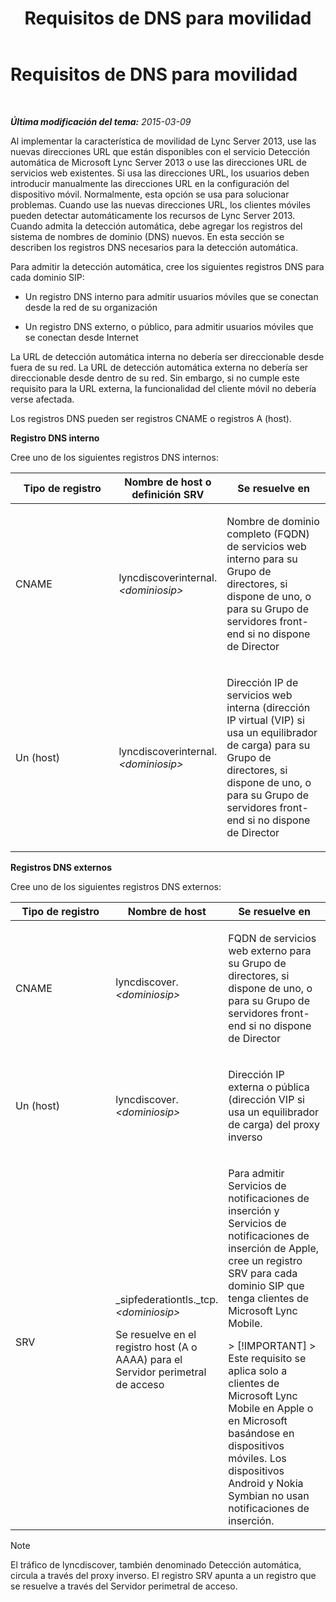 ﻿---
title: Requisitos de DNS para movilidad
TOCTitle: Requisitos de DNS para movilidad
ms:assetid: df6962bc-2a16-440e-a333-022ebd14f957
ms:mtpsurl: https://technet.microsoft.com/es-es/library/Hh690040(v=OCS.15)
ms:contentKeyID: 48276935
ms.date: 01/07/2017
mtps_version: v=OCS.15
ms.translationtype: HT
---

# Requisitos de DNS para movilidad

 

_**Última modificación del tema:** 2015-03-09_

Al implementar la característica de movilidad de Lync Server 2013, use las nuevas direcciones URL que están disponibles con el servicio Detección automática de Microsoft Lync Server 2013 o use las direcciones URL de servicios web existentes. Si usa las direcciones URL, los usuarios deben introducir manualmente las direcciones URL en la configuración del dispositivo móvil. Normalmente, esta opción se usa para solucionar problemas. Cuando use las nuevas direcciones URL, los clientes móviles pueden detectar automáticamente los recursos de Lync Server 2013. Cuando admita la detección automática, debe agregar los registros del sistema de nombres de dominio (DNS) nuevos. En esta sección se describen los registros DNS necesarios para la detección automática.

Para admitir la detección automática, cree los siguientes registros DNS para cada dominio SIP:

  - Un registro DNS interno para admitir usuarios móviles que se conectan desde la red de su organización

  - Un registro DNS externo, o público, para admitir usuarios móviles que se conectan desde Internet

La URL de detección automática interna no debería ser direccionable desde fuera de su red. La URL de detección automática externa no debería ser direccionable desde dentro de su red. Sin embargo, si no cumple este requisito para la URL externa, la funcionalidad del cliente móvil no debería verse afectada.

Los registros DNS pueden ser registros CNAME o registros A (host).

**Registro DNS interno**

Cree uno de los siguientes registros DNS internos:


<table>
<colgroup>
<col style="width: 33%" />
<col style="width: 33%" />
<col style="width: 33%" />
</colgroup>
<thead>
<tr class="header">
<th>Tipo de registro</th>
<th>Nombre de host o definición SRV</th>
<th>Se resuelve en</th>
</tr>
</thead>
<tbody>
<tr class="odd">
<td><p>CNAME</p></td>
<td><p>lyncdiscoverinternal.<em>&lt;dominiosip&gt;</em></p></td>
<td><p>Nombre de dominio completo (FQDN) de servicios web interno para su Grupo de directores, si dispone de uno, o para su Grupo de servidores front-end si no dispone de Director</p></td>
</tr>
<tr class="even">
<td><p>Un (host)</p></td>
<td><p>lyncdiscoverinternal.<em>&lt;dominiosip&gt;</em></p></td>
<td><p>Dirección IP de servicios web interna (dirección IP virtual (VIP) si usa un equilibrador de carga) para su Grupo de directores, si dispone de uno, o para su Grupo de servidores front-end si no dispone de Director</p></td>
</tr>
</tbody>
</table>


**Registros DNS externos**

Cree uno de los siguientes registros DNS externos:


<table>
<colgroup>
<col style="width: 33%" />
<col style="width: 33%" />
<col style="width: 33%" />
</colgroup>
<thead>
<tr class="header">
<th>Tipo de registro</th>
<th>Nombre de host</th>
<th>Se resuelve en</th>
</tr>
</thead>
<tbody>
<tr class="odd">
<td><p>CNAME</p></td>
<td><p>lyncdiscover. <em>&lt;dominiosip&gt;</em></p></td>
<td><p>FQDN de servicios web externo para su Grupo de directores, si dispone de uno, o para su Grupo de servidores front-end si no dispone de Director</p></td>
</tr>
<tr class="even">
<td><p>Un (host)</p></td>
<td><p>lyncdiscover. <em>&lt;dominiosip&gt;</em></p></td>
<td><p>Dirección IP externa o pública (dirección VIP si usa un equilibrador de carga) del proxy inverso</p></td>
</tr>
<tr class="odd">
<td><p>SRV</p></td>
<td><p>_sipfederationtls._tcp. <em>&lt;dominiosip&gt;</em></p>
<p>Se resuelve en el registro host (A o AAAA) para el Servidor perimetral de acceso</p></td>
<td><p>Para admitir Servicios de notificaciones de inserción y Servicios de notificaciones de inserción de Apple, cree un registro SRV para cada dominio SIP que tenga clientes de Microsoft Lync Mobile.</p>
<div class="alert">
> [!IMPORTANT]  
> Este requisito se aplica solo a clientes de Microsoft Lync Mobile en Apple o en Microsoft basándose en dispositivos móviles. Los dispositivos Android y Nokia Symbian no usan notificaciones de inserción.


</div></td>
</tr>
</tbody>
</table>



> [!NOTE]
> El tráfico de lyncdiscover, también denominado Detección automática, circula a través del proxy inverso. El registro&nbsp;SRV apunta a un registro que se resuelve a través del Servidor perimetral de acceso.


